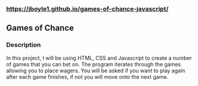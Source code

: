 ### https://jboyle1.github.io/games-of-chance-javascript/

## Games of Chance

### Description

In this project, I will be using HTML, CSS and Javascript to create a number of games that you can bet on. The program iterates through the games allowing you to place wagers. You will be asked if you want to play again after each game finishes, if not you will move onto the next game.

